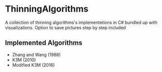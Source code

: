 # ThinningAlgorithms

A collection of thinning algorithms's implementetions in C# bundled up with visualizations. Option to save pictures step by step included

## Implemented Algorithms
- Zhang and Wang (1988)
- K3M (2010)
- Modified K3M (2016)

